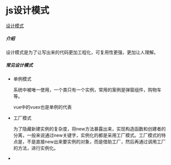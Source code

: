 # 						js设计模式

[设计模式](https://juejin.im/post/5d58ca046fb9a06ad0056cc7)

##### 介绍

​		设计模式是为了让写出来的代码更加工程化，可复用性更强，更加让人理解。

##### 常见设计模式

- 单例模式

  ​		系统中被唯一使用，一个类只有一个实例，常用的案例是弹窗组件，购物车等。

  vue中的vuex也是单例的代表

- 工厂模式

  ​		为了隐藏新建实例的复杂度，将new方法暴露出来，实现构造函数和创建者的分离，一般来说通过new关键字，实例化的都是采用工厂模式。工厂模式的特点是，不是直接new出来要实例的对象，而是借助工厂，然后再通过调用工厂的方法，进行实例化。

- 

  